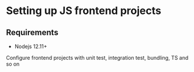 # Setting up JS frontend projects

## Requirements
* Nodejs 12.11+

Configure frontend projects with unit test, integration test, bundling, TS and so on
